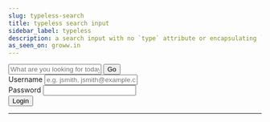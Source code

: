```yaml
---
slug: typeless-search
title: typeless search input
sidebar_label: typeless
description: a search input with no `type` attribute or encapsulating `form` that will POST on submit and receive a response with mock data, alongside a login form that will POST on submit
as_seen_on: groww.in
---
```


<script src="/js/typeless-search.js" defer="defer"></script>

<div class="container margin-vert--xl">
  <div class="row">
    <div class="card col col--12 padding--md">
      <div class="row center margin-bottom--xl">
        <div class="col col--12">
          <input
            class="typeless-search-input col col--6 margin-right--sm"
            placeholder="What are you looking for today?"
          />
          <button id="search-submit" type="submit" class="col col--2 button button--primary">Go</button>
        </div>
      </div>
      <form
        class="card__body"
        method="POST"
        action="/login"
      >
        <div class="row margin-bottom--md">
          <label for="username" class="margin-right--sm">Username</label>
          <input
            type="text"
            id="username"
            name="logon_username"
            placeholder="e.g. jsmith, jsmith@example.com"
            required
          />
        </div>
        <div class="row margin-bottom--md">
          <label for="password" class="margin-right--sm">Password</label>
          <input
            type="password"
            id="password"
            name="password"
            required
          />
        </div>
        <div class="row">
          <button type="submit" class="button button--primary">Login</button>
        </div>
      </form>
    </div>
  </div>
</div>
<hr/>
